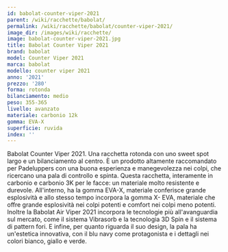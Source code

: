```yaml
---
id: babolat-counter-viper-2021
parent: /wiki/racchette/babolat/
permalink: /wiki/racchette/babolat/counter-viper-2021/
image_dir: /images/wiki/racchette/
image: babolat-counter-viper-2021.jpg
title: Babolat Counter Viper 2021
brand: babolat
model: Counter Viper 2021
marca: babolat
modello: counter viper 2021
anno: '2021'
prezzo: '280'
forma: rotonda
bilanciamento: medio
peso: 355-365
livello: avanzato
materiale: carbonio 12k
gomma: EVA-X
superficie: ruvida
index: ''
---
```

Babolat Counter Viper 2021. Una racchetta rotonda con uno sweet spot largo e un bilanciamento al centro. È un prodotto altamente raccomandato per Padeluppers con una buona esperienza e manegevolezza nei colpi, che ricercano una pala di controllo e spinta. Questa racchetta, interamente in carbonio e carbonio 3K per le facce: un materiale molto resistente e durevole. All'interno, ha la gomma EVA-X, materiale conferisce grande esplosività e allo stesso tempo incorpora la gomma X- EVA, materiale che offre grande esplosività nei colpi potenti e comfort nei colpi meno potenti. Inoltre la Babolat Air Viper 2021 incorpora le tecnologie più all'avanguardia sul mercato, come il sistema Vibrasorb e la tecnologia 3D Spin e il sistema di pattern fori. E infine, per quanto riguarda il suo design, la pala ha un'estetica innovativa, con il blu navy come protagonista e i dettagli nei colori bianco, giallo e verde. 